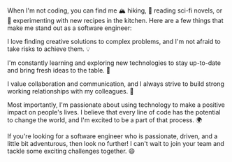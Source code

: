 When I'm not coding, you can find me 🏔️ hiking, 📖 reading sci-fi novels, or 🍴 experimenting with new recipes in the kitchen. Here are a few things that make me stand out as a software engineer:

I love finding creative solutions to complex problems, and I'm not afraid to take risks to achieve them. 💡

I'm constantly learning and exploring new technologies to stay up-to-date and bring fresh ideas to the table. 🚀

I value collaboration and communication, and I always strive to build strong working relationships with my colleagues. 🤝

Most importantly, I'm passionate about using technology to make a positive impact on people's lives. I believe that every line of code has the potential to change the world, and I'm excited to be a part of that process. 🌍

If you're looking for a software engineer who is passionate, driven, and a little bit adventurous, then look no further! I can't wait to join your team and tackle some exciting challenges together. 😄
